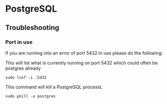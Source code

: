 # PostgreSQL

## Troubleshooting

### Port in use

If you are running into an error of port 5432 in use please do the following:

This will list what is currently running on port 5432 which could often be postgres already

`sudo lsof -i :5432`

This command will kill a PostgreSQL processL

`sudo pkill -u postgres`
